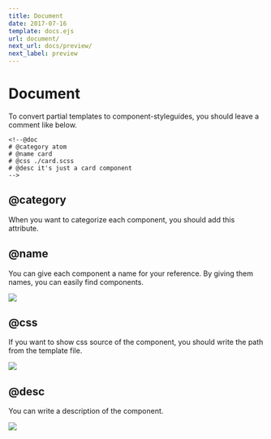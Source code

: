 ```yaml
---
title: Document
date: 2017-07-16
template: docs.ejs
url: document/
next_url: docs/preview/
next_label: preview
---
```


<h1 class="uc-section-title">Document</h1>

To convert partial templates to component-styleguides, you should leave a comment like below.
<div class="uc-code-unit"><pre>
<code class="html">&lt;!--@doc
# @category atom
# @name card
# @css ./card.scss
# @desc it's just a card component
--&gt;</code></pre></div>

## @category
 
When you want to categorize each component, you should add this attribute.

## @name

You can give each component a name for your reference.
By giving them names, you can easily find components.

<div class="uc-photo _full">
<img src="../../images/name.png" class="_shadow"/>
</div>

## @css

If you want to show css source of the component, you should write the path from the template file.

<div class="uc-photo _full">
<img src="../../images/css-source.png" class="_shadow"/>
</div>

## @desc

You can write a description of the component.

<img src="../../images/description.png" class="_shadow"/>
